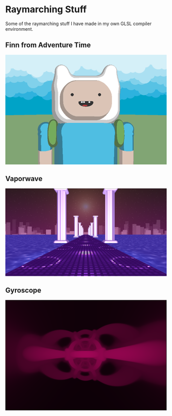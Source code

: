 # Raymarching Stuff
Some of the raymarching stuff I have made in my own GLSL compiler environment.

## Finn from Adventure Time
![Finn](imgs/finn.PNG)

## Vaporwave
![Vapor](imgs/vaporwave.PNG)

## Gyroscope
![Gyro](imgs/gyro.PNG)
